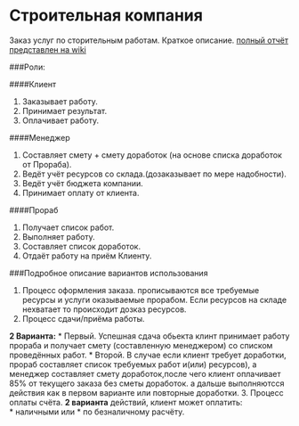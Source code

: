 ﻿# Строительная компания
Заказ услуг по сторительным работам.
Краткое описание.
[полный отчёт представлен на wiki](https://github.com/Bogdanov-Nikita/ConstructionCompany/wiki)

###Роли:

####Клиент
1.  Заказывает работу.
1.  Принимает результат.
1.  Оплачивает работу.

####Менеджер
1.  Составляет смету + смету доработок (на основе списка доработок от Прораба).
1.  Ведёт учёт ресурсов со склада.(дозаказывает по мере надобности).
1.  Ведёт учёт бюджета компании.
1.  Принимает оплату от клиента.

####Прораб
1.  Получает список работ.
1.  Выполняет работу.
1.  Составляет список доработок.
1.  Отдаёт работу на приём Клиенту.

###Подробное описание вариантов использования
1.  Процесс оформления заказа.
прописываются все требуемые ресурсы и услуги оказываемые прорабом.
Если ресурсов на складе нехватает то происходит дозказ ресурсов.
2.  Процесс сдачи/приёма работы.

  **2 Варианта:**
    *  Первый. Успешная сдача обьекта клинт принимает работу прораба и получает смету (составленную менеджером) со списком проведённых работ.
    *  Второй. В случае если клиент требует доработки, прораб составляет список требуемых работ и(или) ресурсов), а менеджер составляет смету доработок,после чего клиент оплачивает 85% от текущего заказа без сметы доработок.
	а дальше выполняютсся действия как в первом варианте или повторные доработки.
3.  Процесс оплаты счёта.
  **2 варианта** действий, клиент может оплатить:  
    * наличными или 
    * по безналичному расчёту.